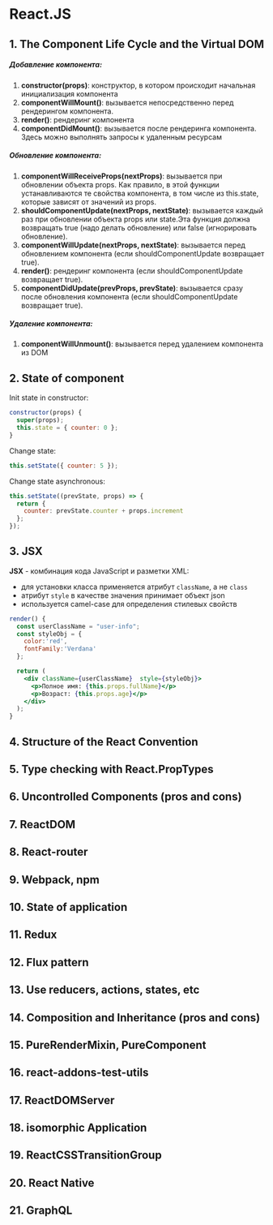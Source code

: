 # React.JS


## 1. The Component Life Cycle and the Virtual DOM

##### Добавление компонента:
1. **constructor(props)**: конструктор, в котором происходит начальная инициализация компонента
2. **componentWillMount()**: вызывается непосредственно перед рендерингом компонента.
3. **render()**: рендеринг компонента
4. **componentDidMount()**: вызывается после рендеринга компонента. Здесь можно выполнять запросы к удаленным ресурсам

##### Обновление компонента:
1. **componentWillReceiveProps(nextProps)**: вызывается при обновлении объекта props. Как правило, в этой функции устанавливаются те свойства компонента, в том числе из this.state, которые зависят от значений из props.
2. **shouldComponentUpdate(nextProps, nextState)**: вызывается каждый раз при обновлении объекта props или state.Эта функция должна возвращать true (надо делать обновление) или false (игнорировать обновление).
3. **componentWillUpdate(nextProps, nextState)**: вызывается перед обновлением компонента (если shouldComponentUpdate возвращает true).
4. **render()**: рендеринг компонента (если shouldComponentUpdate возвращает true).
5. **componentDidUpdate(prevProps, prevState)**: вызывается сразу после обновления компонента (если shouldComponentUpdate возвращает true). 

##### Удаление компонента:
1. **componentWillUnmount()**: вызывается перед удалением компонента из DOM

## 2. State of component

Init state in constructor:
```jsx harmony
constructor(props) {
  super(props);
  this.state = { counter: 0 };
}
```
Change state:
```jsx harmony
this.setState({ counter: 5 });
```
Change state asynchronous:
```jsx harmony
this.setState((prevState, props) => {
  return {
    counter: prevState.counter + props.increment
  };
});
```

## 3. JSX

**JSX** - комбинация кода JavaScript и разметки XML:
* для установки класса применяется атрибут `className`, а не `class`
* атрибут `style` в качестве значения принимает объект json
* используется camel-case для определения стилевых свойств

```jsx harmony
render() {
  const userClassName = "user-info";
  const styleObj = {
    color:'red', 
    fontFamily:'Verdana'
  };

  return (
    <div className={userClassName}  style={styleObj}>
      <p>Полное имя: {this.props.fullName}</p>
      <p>Возраст: {this.props.age}</p>
    </div>
  );
}
```

## 4. Structure of the React Convention
## 5. Type checking with React.PropTypes
## 6. Uncontrolled Components (pros and cons)
## 7. ReactDOM
## 8. React-router
## 9. Webpack, npm
## 10. State of application
## 11. Redux
## 12. Flux pattern
## 13. Use reducers, actions, states, etc
## 14. Composition and Inheritance (pros and cons)
## 15. PureRenderMixin, PureComponent
## 16. react-addons-test-utils
## 17. ReactDOMServer
## 18. isomorphic Application
## 19. ReactCSSTransitionGroup
## 20. React Native
## 21. GraphQL



